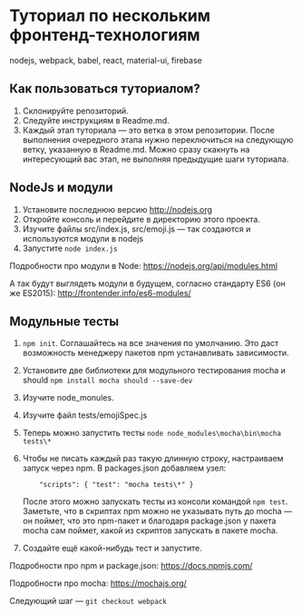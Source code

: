 # Туториал по нескольким фронтенд-технологиям

nodejs, webpack, babel, react, material-ui, firebase

## Как пользоваться туториалом?

1. Склонируйте репозиторий.
2. Следуйте инструкциям в Readme.md.
3. Каждый этап туториала — это ветка в этом репозитории. После выполнения очередного этапа нужно переключиться на следующую ветку, указанную в Readme.md.
Можно сразу скакнуть на интересующий вас этап, не выполняя предыдущие шаги туториала.

## NodeJs и модули

1. Установите последнюю версию http://nodejs.org
2. Откройте консоль и перейдите в директорию этого проекта.
3. Изучите файлы src/index.js, src/emoji.js — так создаются и используются модули в nodejs
4. Запустите `node index.js`

Подробности про модули в Node: https://nodejs.org/api/modules.html

А так будут выглядеть модули в будущем, согласно стандарту ES6 (он же ES2015): http://frontender.info/es6-modules/

## Модульные тесты

1. `npm init`. Соглашайтесь на все значения по умолчанию. Это даст возможность менеджеру пакетов npm устанавливать зависимости.
2. Установите две библиотеки для модульного тестирования mocha и should  `npm install mocha should --save-dev`
3. Изучите node_monules.
4. Изучите файл tests/emojiSpec.js
5. Теперь можно запустить тесты `node node_modules\mocha\bin\mocha tests\*`
6. Чтобы не писать каждый раз такую длинную строку, настраиваем запуск через npm. В packages.json добавляем узел:

    ```{js}
        "scripts": { "test": "mocha tests\*" }
    ```
    После этого можно запускать тесты из консоли командой `npm test`. Заметьте, что в скриптах npm можно не указывать путь до mocha — он поймет, что это npm-пакет и благодаря package.json у пакета mocha сам поймет, какой из скриптов запускать в пакете mocha.
7. Создайте ещё какой-нибудь тест и запустите.


Подробности про npm и package.json: https://docs.npmjs.com/

Подробности про mocha: https://mochajs.org/

Следующий шаг — `git checkout webpack`

